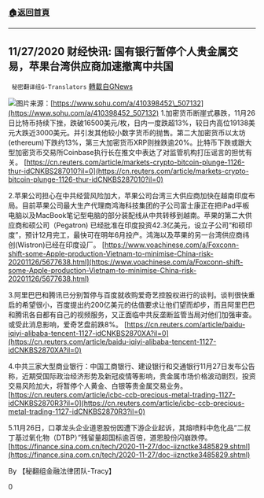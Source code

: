 ###  [:house:返回首頁](https://github.com/ourhimalayas/txt)
---

## 11/27/2020 财经快讯: 国有银行暂停个人贵金属交易，苹果台湾供应商加速撤离中共国
` 秘密翻译组G-Translators` [轉載自GNews](https://gnews.org/zh-hans/596263/)

![](https://gnews-media-offload.s3.amazonaws.com/wp-content/uploads/2020/11/27081157/Picture14-4.png)图片来源：[https://www.sohu.com/a/410398452\_507132](https://www.sohu.com/a/410398452_507132)
1.加密货币断崖式暴跌，11月26日比特币持续下挫，跌破16500美元/枚，日内一度跌超13%，较日内高位19138美元大跌近3000美元。并引发其他较小数字货币的抛售。第二大加密货币以太坊(ethereum)下跌约13%，第三大加密货币XRP则挫跌逾20%。比特币下跌或跟大型加密货币交易所Coinbase执行长在推文中表达了对监管机构打压谣言的担忧有关。
[https://cn.reuters.com/article/markets-crypto-bitcoin-plunge-1126-thur-idCNKBS287010?il=0](https://cn.reuters.com/article/markets-crypto-bitcoin-plunge-1126-thur-idCNKBS287010?il=0)

2.苹果公司担心在中共经营风险加大，苹果公司台湾三大供应商加快在越南印度布局。目前苹果公司最大生产代理商鸿海科技集团的子公司富士康正在把iPad平板电脑以及MacBook笔记型电脑的部分装配线从中共转移到越南。苹果的第二大供应商和硕公司（Pegatron) 已经批准在印度投资42.3亿美元，设立子公司“和硕印度”，预计12月完工，最快可在明年6月投产。鸿海以及苹果的另一台湾供应商纬创(Wistron)已经在印度设厂。
[https://www.voachinese.com/a/Foxconn-shift-some-Apple-production-Vietnam-to-minimise-China-risk-20201126/5677638.html](https://www.voachinese.com/a/Foxconn-shift-some-Apple-production-Vietnam-to-minimise-China-risk-20201126/5677638.html)

3.阿里巴巴和腾讯已分别暂停与百度就收购爱奇艺控股权进行的谈判。谈判很快重启的希望很小，百度提出约200亿美元的估值要求让他们望而却步，而且阿里巴巴和腾讯各自都有自己的视频服务，又正面临中共反垄断监管当局对他们加强审查。或受此消息影响，爱奇艺盘前跌8%。
[https://cn.reuters.com/article/baidu-iqiyi-alibaba-tencent-1127-idCNKBS2870XA?il=0](https://cn.reuters.com/article/baidu-iqiyi-alibaba-tencent-1127-idCNKBS2870XA?il=0)

4.中共三家大型商业银行：中国工商银行、建设银行和交通银行11月27日发布公告称，近期受国际政治经济形势及新冠疫情等影响，贵金属市场价格波动剧烈，投资交易风险加大，将暂停个人黄金、白银等贵金属交易业务。
[https://cn.reuters.com/article/icbc-ccb-precious-metal-trading-1127-idCNKBS2870R3?il=0](https://cn.reuters.com/article/icbc-ccb-precious-metal-trading-1127-idCNKBS2870R3?il=0)

5.11月26日，口罩龙头企业道恩股份因遭下游企业起诉，其熔喷料中危化品“二叔丁基过氧化物（DTBP）”残留量超国标逾百倍，道恩股份闪崩跌停。
[https://finance.sina.com.cn/tech/2020-11-27/doc-iiznctke3485829.shtml](https://finance.sina.com.cn/tech/2020-11-27/doc-iiznctke3485829.shtml)

By 【秘翻组金融法律团队-Tracy】

0
